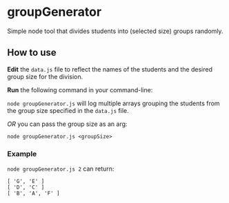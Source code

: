 # groupGenerator

Simple node tool that divides students into (selected size) groups randomly.

## How to use

**Edit** the `data.js` file to reflect the names of the students and the desired group size for the division.

**Run** the following command in your command-line:

`node groupGenerator.js` will log multiple arrays grouping the students from the group size specified in the `data.js` file.

_OR_ you can pass the group size as an arg:

`node groupGenerator.js <groupSize>`

### Example

`node groupGenerator.js 2` can return:

```
[ 'G', 'E' ]
[ 'D', 'C' ]
[ 'B', 'A', 'F' ]
```
